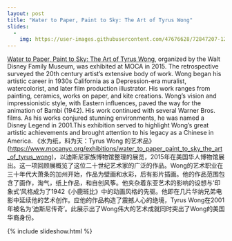 ```yaml
---
layout: post
title: "Water to Paper, Paint to Sky: The Art of Tyrus Wong"
slides:
  -
    img: https://user-images.githubusercontent.com/47676628/72847207-12f0dc00-3c70-11ea-9c02-fb51a03fcf93.jpg
---
```


[Water to Paper, Paint to Sky: The Art of Tyrus Wong](https://www.mocanyc.org/exhibitions/water_to_paper_paint_to_sky_the_art_of_tyrus_wong), organized by the Walt Disney Family Museum, was exhibited at MOCA in 2015. The retrospective surveyed the 20th century artist’s extensive body of work. Wong began his artistic career in 1930s California as a Depression-era muralist, watercolorist, and later film production illustrator. His work ranges from painting, ceramics, works on paper, and kite creations. Wong’s vision and impressionistic style, with Eastern influences, paved the way for the animation of Bambi (1942). His work continued with several Warner Bros. films. As his works conjured stunning environments, he was named a Disney Legend in 2001.This exhibition served to highlight Wong’s great artistic achievements and brought attention to his legacy as a Chinese in America.
《水为纸，料为天：Tyrus Wong 的艺术品》(https://www.mocanyc.org/exhibitions/water_to_paper_paint_to_sky_the_art_of_tyrus_wong)，以迪斯尼家族博物馆整理的展览，2015年在美国华人博物馆展出。这一项回顾展概览了这位二十世纪艺术家的广泛的作品。Wong的艺术职业在三十年代大萧条的加州开始，作品为壁画和水彩，后有影片插画。他的作品范围包含了画作，淘气，纸上作品，和自创风筝。他夹杂着东亚艺术的影响的设想与‘印象式‘风格成为了1942《小鹿斑比》中的动画风格的先驱。他即在几片华纳兄弟电影中延续他的艺术创作。应他的作品构造了震撼人心的绝境，Tyrus Wong在2001年被名为‘迪斯尼传奇’。此展示出了Wong伟大的艺术成就同时突出了Wong的美国华裔身份。

{% include slideshow.html %}
